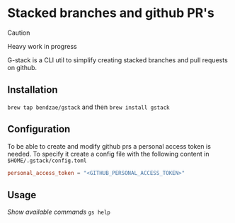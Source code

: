 # Stacked branches and github PR's

> [!CAUTION]
> Heavy work in progress

G-stack is a CLI util to simplify creating stacked branches and pull requests on github.

## Installation

`brew tap bendzae/gstack` and then `brew install gstack`

## Configuration

To be able to create and modify github prs a personal access token is needed.
To specify it create a config file with the following content in `$HOME/.gstack/config.toml`

```toml
personal_access_token = "<GITHUB_PERSONAL_ACCESS_TOKEN>"

```

## Usage

_Show available commands_
`gs help`
